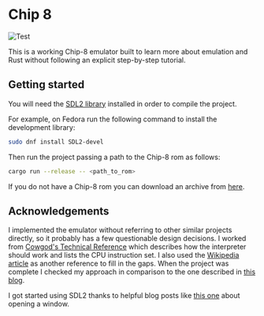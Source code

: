 # Chip 8

![Test](https://github.com/chornsby/chip-8/workflows/Test/badge.svg)

This is a working Chip-8 emulator built to learn more about emulation and Rust
without following an explicit step-by-step tutorial.

## Getting started

You will need the [SDL2 library][0] installed in order to compile the project.

For example, on Fedora run the following command to install the development
library:

```bash
sudo dnf install SDL2-devel
```

Then run the project passing a path to the Chip-8 rom as follows:

```bash
cargo run --release -- <path_to_rom>
```

If you do not have a Chip-8 rom you can download an archive from [here][1].

## Acknowledgements

I implemented the emulator without referring to other similar projects directly,
so it probably has a few questionable design decisions. I worked from [Cowgod's
Technical Reference][2] which describes how the interpreter should work and
lists the CPU instruction set. I also used the [Wikipedia article][3] as another
reference to fill in the gaps. When the project was complete I checked my
approach in comparison to the one described in [this blog][4].

I got started using SDL2 thanks to helpful blog posts like [this one][5] about
opening a window.

[0]: https://github.com/Rust-SDL2/rust-sdl2#sdl20-development-libraries
[1]: https://www.zophar.net/pdroms/chip8.html
[2]: http://devernay.free.fr/hacks/chip8/C8TECH10.HTM
[3]: https://en.wikipedia.org/wiki/CHIP-8
[4]: https://wjdevschool.com/blog/video-game-console-emulator/
[5]: https://sunjay.dev/learn-game-dev/opening-a-window.html
